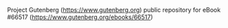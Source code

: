 Project Gutenberg (https://www.gutenberg.org) public repository for
eBook #66517 (https://www.gutenberg.org/ebooks/66517)
